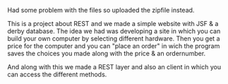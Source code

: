 Had some problem with the files so uploaded the zipfile instead.

This is a project about REST and we made a simple website with JSF & a derby database.
The idea we had was developing a site in which you can build your own computer by selecting different hardware.
Then you get a price for the computer and you can "place an order" in wich the program saves the choices you made along with the price & an ordernumber.

And along with this we made a REST layer and also an client in which you can access the different methods.
